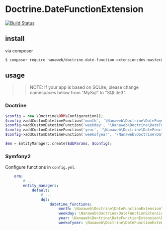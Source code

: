 # Doctrine.DateFunctionExtension

[![Build Status](https://travis-ci.org/77web/Doctrine.DateFunctionExtension.svg)](https://travis-ci.org/77web/Doctrine.DateFunctionExtension)

## install

via composer

```bash
$ composer require nanaweb/doctrine-date-function-extension:dev-master@dev
```

## usage

>> NOTE: If your app is based on SQLite, please change namespaces below from "MySql" to "SQLite3".

### Doctrine

```php
$config = new \Doctrine\ORM\Configuration();
$config->addCustomDatetimeFunction('month', '\Nanaweb\Doctrine\DateFunctionExtension\MySql\Month');
$config->addCustomDatetimeFunction('weekday', '\Nanaweb\Doctrine\DateFunctionExtension\MySql\Weekday');
$config->addCustomDatetimeFunction('year', '\Nanaweb\Doctrine\DateFunctionExtension\MySql\Year');
$config->addCustomDatetimeFunction('weekofyear', '\Nanaweb\Doctrine\DateFunctionExtension\MySql\WeekOfYear');

$em = EntityManager::create($dbParams, $config);
```

### Symfony2

Configure functions in ``config.yml``.

```yaml
    orm:
        # ...
        entity_managers:
            default:
                # ...
                dql:
                    datetime_functions:
                        month: \Nanaweb\Doctrine\DateFunctionExtension\MySql\Month
                        weekday: \Nanaweb\Doctrine\DateFunctionExtension\MySql\Weekday
                        year: \Nanaweb\Doctrine\DateFunctionExtension\MySql\Year
                        weekofyear: \Nanaweb\Doctrine\DateFunctionExtension\MySql\WeekOfYear

```
